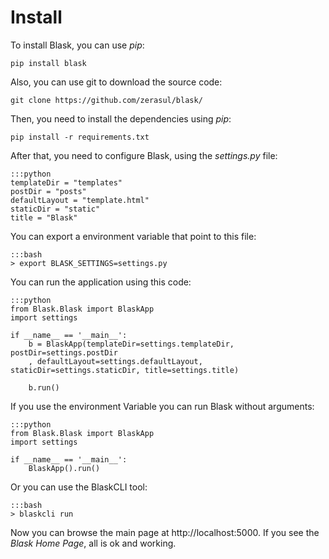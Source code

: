 # Install

To install Blask, you can use _pip_:

```pip install blask```

Also, you can use git to download the source code:

```git clone https://github.com/zerasul/blask/```

Then, you need to install the dependencies using _pip_:

```pip install -r requirements.txt```

After that, you need to configure Blask, using the _settings.py_ file:

    :::python
    templateDir = "templates"
    postDir = "posts"
    defaultLayout = "template.html"
    staticDir = "static"
    title = "Blask"

You can export a environment variable that point to this file:

    :::bash
    > export BLASK_SETTINGS=settings.py
    
You can run the application using this code:

    :::python
    from Blask.Blask import BlaskApp
    import settings

    if __name__ == '__main__':
        b = BlaskApp(templateDir=settings.templateDir, postDir=settings.postDir
        , defaultLayout=settings.defaultLayout, staticDir=settings.staticDir, title=settings.title)
        
        b.run()
If you use the environment Variable you can run Blask without arguments:

    :::python
    from Blask.Blask import BlaskApp
    import settings

    if __name__ == '__main__':
        BlaskApp().run()
        
Or you can use the BlaskCLI tool:
    
    :::bash
    > blaskcli run

Now you can browse the main page at http://localhost:5000. If you see the *Blask Home Page*, all is ok and working.
